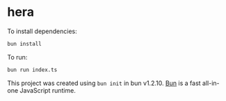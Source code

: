 # hera

To install dependencies:

```bash
bun install
```

To run:

```bash
bun run index.ts
```

This project was created using `bun init` in bun v1.2.10. [Bun](https://bun.sh) is a fast all-in-one JavaScript runtime.
